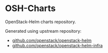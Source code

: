 # OSH-Charts

OpenStack-Helm charts repository. 

Generated using upstream repository:

* [github.com/openstack/openstack-helm](github.com/openstack/openstack-helm)
* [github.com/openstack/openstack-helm-infra](github.com/openstack/openstack-helm-infra)
